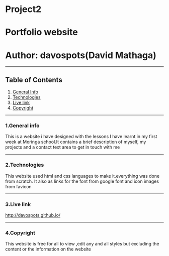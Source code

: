 # Project2
# Portfolio website
# Author: davospots(David Mathaga)
***
## Table of Contents
1. [General Info](#general-info)
2. [Technologies](#technologies)
3. [Live link](#live-link)
4. [Copyright](#copyright)
****
### 1.General info
This is a website i have designed with the lessons I have learnt in my first week at Moringa school.It contains a brief description of myself, my projects and a contact text area to get in touch with me 
****
### 2.Technologies
This website used html and css languages to make it.everything was done from scratch.
It also as links for the font from google font and icon images from favicon 
****
### 3.Live link
http://davospots.github.io/
****
### 4.Copyright
This website is free for all to view ,edit any and all styles but excluding the content or the information on the website